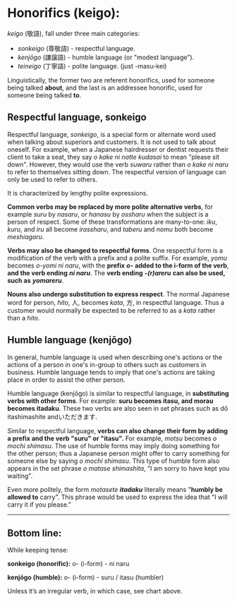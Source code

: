 # Honorifics (keigo):

_keigo_ (敬語), fall under three main categories:

- _sonkeigo_ (尊敬語) - respectful language.
- _kenjōgo_ (謙譲語) - humble language (or "modest language").
- _teineigo_ (丁寧語) - polite language. (just -masu-kei)

Linguistically, the former two are referent honorifics, used for someone being talked **about**, and the
last is an addressee honorific, used for someone being talked **to**.

## Respectful language, sonkeigo

Respectful language, _sonkeigo_, is a special form or alternate word used when talking about
superiors and customers. It is not used to talk about oneself. For example, when a Japanese
hairdresser or dentist requests their client to take a seat, they say _o kake ni natte kudasai_ to mean
"please sit down". However, they would use the verb _suwaru_ rather than _o kake ni naru_ to refer to
themselves sitting down. The respectful version of language can only be used to refer to others.

It is characterized by lengthy polite expressions.

**Common verbs may be replaced by more polite alternative verbs**, for example _suru_ by
_nasaru_, or _hanasu_ by _ossharu_ when the subject is a person of respect. Some of these
transformations are many-to-one: _iku_, _kuru_, and _iru_ all become _irassharu_, and _taberu_ and _nomu_ both become _meshiagaru_.

**Verbs may also be changed to respectful forms**. One respectful form is a modification of the verb
with a prefix and a polite suffix. For example, _yomu_ becomes _o-yomi ni naru_, with the **prefix**
**_o-_** **added to the i-form of the verb**, **and the verb ending** **_ni naru_**. The **verb ending** **_-(r)areru_** **can
also be used, such as** **_yomareru_**.

**Nouns also undergo substitution to express respect**. The normal Japanese word for person,
_hito_, 人, becomes _kata_, 方, in respectful language. Thus a customer would normally be expected to
be referred to as a _kata_ rather than a _hito_.

## Humble language (kenjōgo)

In general, humble language is used when describing one's actions or the actions of a person in
one's in-group to others such as customers in business. Humble language tends to imply that one's
actions are taking place in order to assist the other person.

Humble language (kenjōgo) is similar to respectful language, in **substituting verbs with other
forms**. For example: **suru becomes itasu, and morau becomes itadaku**. These two verbs are
also seen in set phrases such as dō itashimashite andいただきます.

Similar to respectful language, **verbs can also change their form by adding a prefix and the verb
"suru" or "itasu".** For example, _motsu_ becomes _o mochi shimasu_. The use of humble forms
may imply doing something for the other person; thus a Japanese person might offer to carry
something for someone else by saying _o mochi shimasu_. This type of humble form also appears in
the set phrase _o matase shimashita_, "I am sorry to have kept you waiting".

Even more politely, the form _motasete_ **_itadaku_** literally means "**humbly be allowed to** carry". This
phrase would be used to express the idea that "I will carry it if you please."

---

## Bottom line:

While keeping tense:

**sonkeigo (honorific):** o- (i-form) - ni naru

**kenjōgo (humble):** o- (i-form) - suru / itasu (humbler)

Unless it’s an irregular verb, in which case, see chart above.



